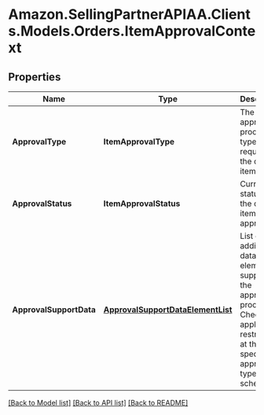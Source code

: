 # Amazon.SellingPartnerAPIAA.Clients.Models.Orders.ItemApprovalContext
## Properties

Name | Type | Description | Notes
------------ | ------------- | ------------- | -------------
**ApprovalType** | **ItemApprovalType** | The approval process type required for the order item. | 
**ApprovalStatus** | **ItemApprovalStatus** | Current status of the order item approval. | 
**ApprovalSupportData** | [**ApprovalSupportDataElementList**](ApprovalSupportDataElementList.md) | List of additional data elements supporting the approval process. Check the applicable restrictions at the specific approval type schemas. | [optional] 

[[Back to Model list]](../README.md#documentation-for-models) [[Back to API list]](../README.md#documentation-for-api-endpoints) [[Back to README]](../README.md)

